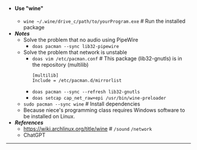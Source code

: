 - #### Use "wine"
    - `wine ~/.wine/drive_c/path/to/yourProgram.exe` # Run the installed package
- ***Notes***
    - Solve the problem that no audio using PipeWire
        - `doas pacman --sync lib32-pipewire`
    - Solve the problem that network is unstable
        - `doas vim /etc/pacman.conf` # This package (lib32-gnutls) is in the repository (multilib)
          ```
          [multilib]
          Include = /etc/pacman.d/mirrorlist
          ```
        - `doas pacman --sync --refresh lib32-gnutls`
        - `doas setcap cap_net_raw+epi /usr/bin/wine-preloader`
    - `sudo pacman --sync wine` # Install dependencies
    - Because niece's programming class requires Windows software to be installed on Linux.
- ***References***
    - https://wiki.archlinux.org/title/wine # `/sound` `/network`
    - ChatGPT
- ---
